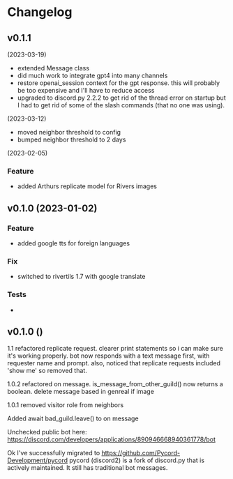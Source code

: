 # Changelog

<!--next-version-placeholder-->

## v0.1.1 

(2023-03-19)
- extended Message class
- did much work to integrate gpt4 into many channels
- restore openai_session context for the gpt response. this will probably be too expensive and I'll have to reduce access
- upgraded to discord.py 2.2.2 to get rid of the thread error on startup but I had to get rid of some of the slash commands (that no one was using).

(2023-03-12)
- moved neighbor threshold to config
- bumped neighbor threshold to 2 days

(2023-02-05)

### Feature

- added Arthurs replicate model for Rivers images

## v0.1.0 (2023-01-02)

### Feature

- added google tts for foreign languages

### Fix

- switched to rivertils 1.7 with google translate


### Tests

- 

## v0.1.0 ()




1.1
refactored replicate request.
clearer print statements so i can make sure it's working properly.
bot now responds with a text message first, with requester name and prompt.
also, noticed that replicate requests included 'show me' so removed that.

1.0.2
refactored on message.
is_message_from_other_guild() now returns a boolean.
delete message based in genreal if image


1.0.1
removed visitor role from neighbors

Added await bad_guild.leave() to on message

Unchecked public bot here:
https://discord.com/developers/applications/890946668940361778/bot

Ok I've successfully migrated to 
https://github.com/Pycord-Development/pycord
pycord (discord2) is a fork of discord.py that is actively maintained.
It still has traditional bot messages.
